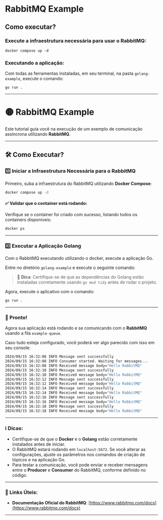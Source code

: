 # RabbitMQ Example

## Como executar?
### Execute a infraestrutura necessária para usar o RabbitMQ:
```shell
docker compose up -d
```

### Executando a aplicação:
Com todas as ferramentas instaladas, em seu terminal, na pasta  `golang-example`, execute o comando:

```shell
go run .
```



---

# 🟡 RabbitMQ Example

Este tutorial guia você na execução de um exemplo de comunicação assíncrona utilizando **RabbitMQ**.

---

## 🛠️ Como Executar?

### 1️⃣ **Iniciar a Infraestrutura Necessária para o RabbitMQ**

Primeiro, suba a infraestrutura do RabbitMQ utilizando **Docker Compose**:

```bash
docker compose up -d
```

#### ✅ Validar que o container está rodando:

Verifique se o container foi criado com sucesso, listando todos os containers disponíveis:

```bash
docker ps
```

---

### 3️⃣ **Executar a Aplicação Golang**

Com o RabbitMQ executando utilizando o docker, execute a aplicação Go.

Entre no diretório `golang-example` e execute o seguinte comando:

> 🐹 **Dica**: Certifique-se de que as dependências do Golang estão instaladas corretamente usando `go mod tidy` antes de rodar o projeto.

Agora, execute o aplicativo com o comando:

```bash
go run .
```

---

### 🎯 Pronto!

Agora sua aplicação está rodando e se comunicando com o **RabbitMQ** usando a fila `example-queue`.

Caso tudo esteja configurado, você poderá ver algo parecido com isso em seu console:
```bash
2024/09/15 16:32:08 INFO Message sent successfully
2024/09/15 16:32:08 INFO Consumer started. Waiting for messages...
2024/09/15 16:32:08 INFO Received message body="Hello RabbitMQ"
2024/09/15 16:32:10 INFO Message sent successfully
2024/09/15 16:32:10 INFO Received message body="Hello RabbitMQ"
2024/09/15 16:32:12 INFO Message sent successfully
2024/09/15 16:32:12 INFO Received message body="Hello RabbitMQ"
2024/09/15 16:32:14 INFO Message sent successfully
2024/09/15 16:32:14 INFO Received message body="Hello RabbitMQ"
2024/09/15 16:32:16 INFO Message sent successfully
2024/09/15 16:32:16 INFO Received message body="Hello RabbitMQ"
2024/09/15 16:32:18 INFO Message sent successfully
2024/09/15 16:32:18 INFO Received message body="Hello RabbitMQ"
```
---

### ℹ️ Dicas:

- Certifique-se de que o **Docker** e o **Golang** estão corretamente instalados antes de iniciar.
- O RabbitMQ estará rodando em `localhost:5672`. Se você alterar as configurações, ajuste os parâmetros nos comandos de criação de tópicos e na aplicação Go.
- Para testar a comunicação, você pode enviar e receber mensagens entre o **Producer** e **Consumer** do RabbitMQ, conforme definido no código.

---

### 📖 Links Úteis:

- **Documentação Oficial do RabbitMQ**: [https://www.rabbitmq.com/docs](https://www.rabbitmq.com/docs)

---

